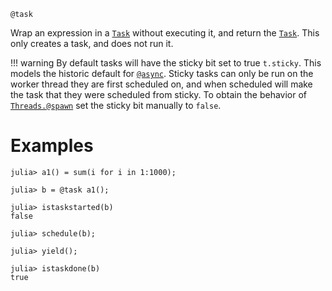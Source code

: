 ```
@task
```

Wrap an expression in a [`Task`](@ref) without executing it, and return the [`Task`](@ref). This only creates a task, and does not run it.

!!! warning
    By default tasks will have the sticky bit set to true `t.sticky`. This models the historic default for [`@async`](@ref). Sticky tasks can only be run on the worker thread they are first scheduled on, and when scheduled will make the task that they were scheduled from sticky. To obtain the behavior of [`Threads.@spawn`](@ref) set the sticky bit manually to `false`.


# Examples

```jldoctest
julia> a1() = sum(i for i in 1:1000);

julia> b = @task a1();

julia> istaskstarted(b)
false

julia> schedule(b);

julia> yield();

julia> istaskdone(b)
true
```
